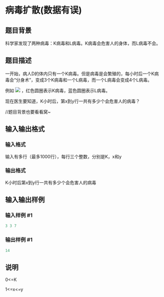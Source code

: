 # 病毒扩散(数据有误)

## 题目背景

科学家发现了两种病毒：K病毒和L病毒。K病毒会危害人的身体，而L病毒不会。

## 题目描述

一开始，病人D的体内只有一个K病毒。但是病毒是会繁殖的，每小时后一个K病毒会“分身术”，变成3个K病毒和一个L病毒，而一个L病毒会变成4个L病毒。

例如 ![](https://cdn.luogu.com.cn/upload/pic/2643.png) ，红色圆圈表示K病毒，蓝色圆圈表示L病毒。

现在医生要知道，K小时后，第x到y行一共有多少个会危害人的病毒？

//题目背景也要看看窝~

## 输入输出格式

### 输入格式

输入有多行（最多1000行），每行三个整数，分别是K，x和y

### 输出格式

K小时后第x到y行一共有多少个会危害人的病毒

## 输入输出样例

### 输入样例 #1

```cpp
3 3 7
```


### 输出样例 #1

```cpp
14
```


## 说明

0<=K

1<=x<=y

